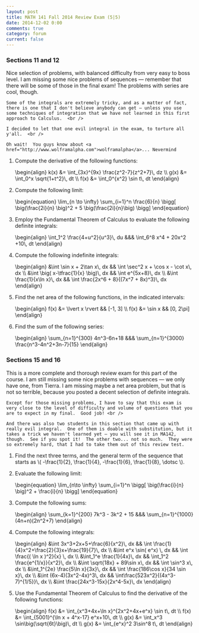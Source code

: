 ```yaml
---
layout: post
title: MATH 141 Fall 2014 Review Exam (5|5)
date: 2014-12-02 0:00
comments: true
category: forum
current: false
---
```


<div class="well">
	<h3>Sections 11 and 12</h3>
	Nice selection of problems, with balanced difficulty from very easy to boss level.  I am missing some nice problems of sequences — remember that there will be some of those in the final exam!  The problems with series are cool, though. <br />

	Some of the integrals are extremely tricky, and as a matter of fact, there is one that I don't believe anybody can get — unless you use some techniques of integration that we have not learned in this first approach to Calculus.  <br />

	I decided to let that one evil integral in the exam, to torture all y'all.  <br />

	Oh wait!  You guys know about <a href="http://www.wolframalpha.com">wolframalpha</a>... Nevermind
</div>

1. Compute the derivative of the following functions:
	<div>
		\begin{align}
		k(x) &= \int_{3x}^{9x} \frac{z^2-7}{z^2+7}\, dz \\
		g(x) &= \int_0^x \sqrt{1+t^2}\, dt  \\
		f(x) &= \int_0^{x^2} \sin t\, dt	
		\end{align}
	</div>

2. Compute the following limit:
	<div>
		\begin{equation}
		\lim_{n \to \infty} \sum_{i=1}^n \frac{6}{n} \bigg[ \big(\frac{2i}{n} \big)^2 + 5 \big(\frac{2i}{n}\big) \bigg]	
		\end{equation}
	</div>

3. Employ the Fundamental Theorem of Calculus to evaluate the following definite integrals:
	<div>
		\begin{align}
		\int_1^2 \frac{4+u^2}{u^3}\, du &&& \int_6^8 x^4 + 20x^2 +10\, dt
		\end{align}
	</div>

4. Compute the following indefinite integrals:
	<div>
		\begin{align}
		&\int \sin x + 2\tan x\, dx && \int \sec^2 x + \cos x - \cot x\, dx \\
		&\int \big( x-\tfrac{1}{x} \big)\, dx && \int e^{5x+8}\, dx \\
		&\int \frac{1}{x\ln x}\, dx && \int \frac{2x^6 + 8}{(7x^7 + 8x)^3}\, dx
		\end{align}
	</div>


5. Find the net area of the following functions, in the indicated intervals:
	<div>
		\begin{align}
		f(x) &= \lvert x \rvert && [-1, 3] \\
		f(x) &= \sin x && [0, 2\pi]	
		\end{align}
	</div>

6. Find the sum of the following series:
	<div>
		\begin{align}
		\sum_{n=1}^{300} 4n^3-6n+18 &&& \sum_{n=1}^{3000} \frac{n^3-4n^2+3n-7}{15}
		\end{align}
	</div>


<div class="well">
	<h3>Sections 15 and 16</h3>
	This is a more complete and thorough review exam for this part of the course.  I am still missing some nice problems with sequences — we only have one, from Tierra. I am missing maybe a net area problem, but that is not so terrible, because you posted a decent selection of definite integrals.<br />

	Except for those missing problems, I have to say that this exam is very close to the level of difficulty and volume of questions that you are to expect in my final.  Good job! <br />

	And there was also two students in this section that came up with really evil integral.  One of them is doable with substitution, but it takes a trick we haven't learned yet — you will see it in MA142, though.  See if you spot it!  The other two... not so much.  They were so extremely hard, that I had to take them out of this review test.
</div>

1. Find the next three terms, and the general term of the sequence that starts as <span>\\( -\frac{1}{2}, \frac{1}{4}, -\frac{1}{6}, \frac{1}{8}, \dotsc \\)</span>.

2. Evaluate the following limit:
	<div>
		\begin{equation}
		\lim_{n\to \infty} \sum_{i=1}^n \bigg[ \big(\frac{i}{n} \big)^2 + \frac{i}{n} \bigg]	
		\end{equation}
	</div>

3. Compute the following sums:
	<div>
		\begin{align}
		\sum_{k=1}^{200} 7k^3 - 3k^2 + 15 &&& \sum_{n=1}^{1000} (4n+n)(2n^2+7)	
		\end{align}
	</div>

4. Compute the following integrals:
	<div>
		\begin{align}
		&\int 3x^3+2x+5+\frac{6}{x^2}\, dx && \int \frac{1}{4}x^2+\frac{2}{3}x+\frac{19}{7}\, dx \\
		&\int e^x \sin( e^x) \, dx && \int \frac{( \ln x )^2}{x} \, dx \\
		&\int_1^e \frac{1}{4x}\, dx && \int_1^2 \frac{e^{1/x}}{x^2}\, dx \\
		&\int \sqrt{18x} + 89\sin x\, dx && \int \sin^3 x\, dx \\
		&\int_1^{2e} \frac{5\ln x}{3x}\, dx && \int \frac{186\cos x}{34 \sin x}\, dx \\
		&\int (6x-4)(3x^2-4x)^3\, dx && \int\frac{523x^2}{(4x^3-7)^{1/5}}\, dx \\
		&\int \frac{24x^3-15x}{2x^4-5x}\, dx
		\end{align}
	</div>

5. Use the Fundamental Theorem of Calculus to find the derivative of the following functions:
	<div>
		\begin{align}
		f(x) &= \int_{x^3+4x+\ln x}^{2x^2+4x+e^x} \sin t\, dt \\
		f(x) &= \int_{5001}^{\ln x + 4^x-17} e^x+10\, dt \\
		g(x) &= \int_x^3 \sin\big(\sqrt{6t}\big)\, dt \\
		g(x) &= \int_{e^x}^2 3\sin^8 t\, dt
		\end{align}
	</div>

